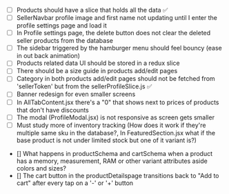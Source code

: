 - [ ] Products should have a slice that holds all the data ✅
- [ ] SellerNavbar profile image and first name not updating until I enter the profile settings page and load it
- [ ] In Profile settings page, the delete button does not clear the deleted seller products from the database
- [ ] The sidebar triggered by the hamburger menu should feel bouncy (ease in out back animation)
- [ ] Products related data UI should be stored in a redux slice
- [ ] There should be a size guide in products add/edit pages
- [ ] Category in both products add/edit pages should not be fetched from 'sellerToken' but from the sellerProfileSlice.js ✅
- [ ] Banner redesign for even smaller screens
- [ ] In AllTabContent.jsx there's a "0" that shows next to prices of products that don't have discounts
- [ ] The modal (ProfileModal.jsx) is not responsive as screen gets smaller
- [ ] Must study more of inventory tracking (How does it work if they're multiple same sku in the database?, In FeaturedSection.jsx what if the base product is not      under limited stock but one of it variant is?)
- [] What happens in productSchema and cartSchema when a product has a memory, measurement, RAM or other variant attributes aside colors and sizes?
- [] The cart button in the productDetailspage transitions back to "Add to cart" after every tap on a '-' or '+' button